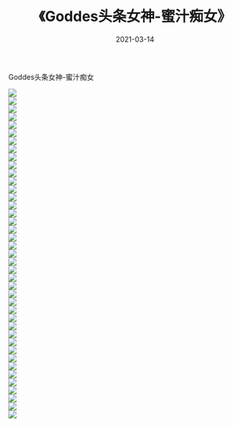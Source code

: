 ﻿---
layout: post
title:  《Goddes头条女神-蜜汁痴女》
date:   2021-03-14
img: http://img.660000.xyz/Sharelink/网络美图/2021/Goddes头条女神-蜜汁痴女/000.jpg
categories: [美女, 清纯, 唯美]
---

Goddes头条女神-蜜汁痴女

  ![](http://img.660000.xyz/Sharelink/网络美图/2021/Goddes头条女神-蜜汁痴女/001.jpg) <br> ![](http://img.660000.xyz/Sharelink/网络美图/2021/Goddes头条女神-蜜汁痴女/002.jpg) <br> ![](http://img.660000.xyz/Sharelink/网络美图/2021/Goddes头条女神-蜜汁痴女/003.jpg) <br> ![](http://img.660000.xyz/Sharelink/网络美图/2021/Goddes头条女神-蜜汁痴女/004.jpg) <br> ![](http://img.660000.xyz/Sharelink/网络美图/2021/Goddes头条女神-蜜汁痴女/005.jpg) <br> ![](http://img.660000.xyz/Sharelink/网络美图/2021/Goddes头条女神-蜜汁痴女/006.jpg) <br> ![](http://img.660000.xyz/Sharelink/网络美图/2021/Goddes头条女神-蜜汁痴女/007.jpg) <br> ![](http://img.660000.xyz/Sharelink/网络美图/2021/Goddes头条女神-蜜汁痴女/008.jpg) <br> ![](http://img.660000.xyz/Sharelink/网络美图/2021/Goddes头条女神-蜜汁痴女/009.jpg) <br> ![](http://img.660000.xyz/Sharelink/网络美图/2021/Goddes头条女神-蜜汁痴女/010.jpg) <br> ![](http://img.660000.xyz/Sharelink/网络美图/2021/Goddes头条女神-蜜汁痴女/011.jpg) <br> ![](http://img.660000.xyz/Sharelink/网络美图/2021/Goddes头条女神-蜜汁痴女/012.jpg) <br> ![](http://img.660000.xyz/Sharelink/网络美图/2021/Goddes头条女神-蜜汁痴女/013.jpg) <br> ![](http://img.660000.xyz/Sharelink/网络美图/2021/Goddes头条女神-蜜汁痴女/014.jpg) <br> ![](http://img.660000.xyz/Sharelink/网络美图/2021/Goddes头条女神-蜜汁痴女/015.jpg) <br> ![](http://img.660000.xyz/Sharelink/网络美图/2021/Goddes头条女神-蜜汁痴女/016.jpg) <br> ![](http://img.660000.xyz/Sharelink/网络美图/2021/Goddes头条女神-蜜汁痴女/017.jpg) <br> ![](http://img.660000.xyz/Sharelink/网络美图/2021/Goddes头条女神-蜜汁痴女/018.jpg) <br> ![](http://img.660000.xyz/Sharelink/网络美图/2021/Goddes头条女神-蜜汁痴女/019.jpg) <br> ![](http://img.660000.xyz/Sharelink/网络美图/2021/Goddes头条女神-蜜汁痴女/020.jpg) <br> ![](http://img.660000.xyz/Sharelink/网络美图/2021/Goddes头条女神-蜜汁痴女/021.jpg) <br> ![](http://img.660000.xyz/Sharelink/网络美图/2021/Goddes头条女神-蜜汁痴女/022.jpg) <br> ![](http://img.660000.xyz/Sharelink/网络美图/2021/Goddes头条女神-蜜汁痴女/023.jpg) <br> ![](http://img.660000.xyz/Sharelink/网络美图/2021/Goddes头条女神-蜜汁痴女/024.jpg) <br> ![](http://img.660000.xyz/Sharelink/网络美图/2021/Goddes头条女神-蜜汁痴女/025.jpg) <br> ![](http://img.660000.xyz/Sharelink/网络美图/2021/Goddes头条女神-蜜汁痴女/026.jpg) <br> ![](http://img.660000.xyz/Sharelink/网络美图/2021/Goddes头条女神-蜜汁痴女/027.jpg) <br> ![](http://img.660000.xyz/Sharelink/网络美图/2021/Goddes头条女神-蜜汁痴女/028.jpg) <br> ![](http://img.660000.xyz/Sharelink/网络美图/2021/Goddes头条女神-蜜汁痴女/029.jpg) <br> ![](http://img.660000.xyz/Sharelink/网络美图/2021/Goddes头条女神-蜜汁痴女/030.jpg) <br> ![](http://img.660000.xyz/Sharelink/网络美图/2021/Goddes头条女神-蜜汁痴女/031.jpg) <br> ![](http://img.660000.xyz/Sharelink/网络美图/2021/Goddes头条女神-蜜汁痴女/032.jpg) <br> ![](http://img.660000.xyz/Sharelink/网络美图/2021/Goddes头条女神-蜜汁痴女/033.jpg) <br> ![](http://img.660000.xyz/Sharelink/网络美图/2021/Goddes头条女神-蜜汁痴女/034.jpg) <br> ![](http://img.660000.xyz/Sharelink/网络美图/2021/Goddes头条女神-蜜汁痴女/035.jpg) <br> ![](http://img.660000.xyz/Sharelink/网络美图/2021/Goddes头条女神-蜜汁痴女/036.jpg) <br> ![](http://img.660000.xyz/Sharelink/网络美图/2021/Goddes头条女神-蜜汁痴女/037.jpg) <br> ![](http://img.660000.xyz/Sharelink/网络美图/2021/Goddes头条女神-蜜汁痴女/038.jpg) <br> ![](http://img.660000.xyz/Sharelink/网络美图/2021/Goddes头条女神-蜜汁痴女/039.jpg) <br> ![](http://img.660000.xyz/Sharelink/网络美图/2021/Goddes头条女神-蜜汁痴女/040.jpg) <br> ![](http://img.660000.xyz/Sharelink/网络美图/2021/Goddes头条女神-蜜汁痴女/041.jpg) <br>